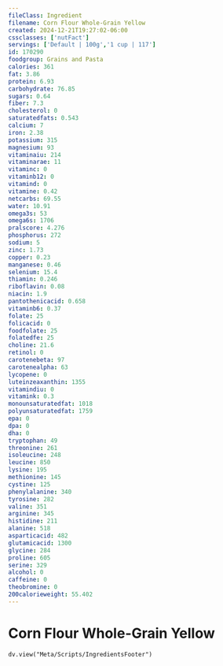 ```yaml
---
fileClass: Ingredient
filename: Corn Flour Whole-Grain Yellow
created: 2024-12-21T19:27:02-06:00
cssclasses: ['nutFact']
servings: ['Default | 100g','1 cup | 117']
id: 170290
foodgroup: Grains and Pasta
calories: 361
fat: 3.86
protein: 6.93
carbohydrate: 76.85
sugars: 0.64
fiber: 7.3
cholesterol: 0
saturatedfats: 0.543
calcium: 7
iron: 2.38
potassium: 315
magnesium: 93
vitaminaiu: 214
vitaminarae: 11
vitaminc: 0
vitaminb12: 0
vitamind: 0
vitamine: 0.42
netcarbs: 69.55
water: 10.91
omega3s: 53
omega6s: 1706
pralscore: 4.276
phosphorus: 272
sodium: 5
zinc: 1.73
copper: 0.23
manganese: 0.46
selenium: 15.4
thiamin: 0.246
riboflavin: 0.08
niacin: 1.9
pantothenicacid: 0.658
vitaminb6: 0.37
folate: 25
folicacid: 0
foodfolate: 25
folatedfe: 25
choline: 21.6
retinol: 0
carotenebeta: 97
carotenealpha: 63
lycopene: 0
luteinzeaxanthin: 1355
vitamindiu: 0
vitamink: 0.3
monounsaturatedfat: 1018
polyunsaturatedfat: 1759
epa: 0
dpa: 0
dha: 0
tryptophan: 49
threonine: 261
isoleucine: 248
leucine: 850
lysine: 195
methionine: 145
cystine: 125
phenylalanine: 340
tyrosine: 282
valine: 351
arginine: 345
histidine: 211
alanine: 518
asparticacid: 482
glutamicacid: 1300
glycine: 284
proline: 605
serine: 329
alcohol: 0
caffeine: 0
theobromine: 0
200calorieweight: 55.402
---
```


# Corn Flour Whole-Grain Yellow

```dataviewjs
dv.view("Meta/Scripts/IngredientsFooter")
```